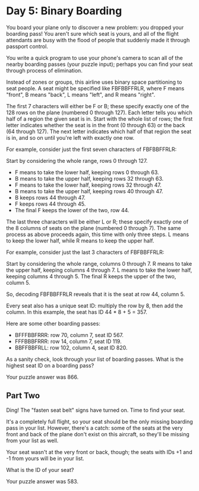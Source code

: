 # Day 5: Binary Boarding

You board your plane only to discover a new problem: you dropped your boarding
pass! You aren't sure which seat is yours, and all of the flight attendants are
busy with the flood of people that suddenly made it through passport control.

You write a quick program to use your phone's camera to scan all of the nearby
boarding passes (your puzzle input); perhaps you can find your seat through
process of elimination.

Instead of zones or groups, this airline uses binary space partitioning to seat
people. A seat might be specified like FBFBBFFRLR, where F means "front", B
means "back", L means "left", and R means "right".

The first 7 characters will either be F or B; these specify exactly one of the
128 rows on the plane (numbered 0 through 127). Each letter tells you which
half of a region the given seat is in. Start with the whole list of rows; the
first letter indicates whether the seat is in the front (0 through 63) or the
back (64 through 127). The next letter indicates which half of that region the
seat is in, and so on until you're left with exactly one row.

For example, consider just the first seven characters of FBFBBFFRLR:

Start by considering the whole range, rows 0 through 127.

- F means to take the lower half, keeping rows 0 through 63.
- B means to take the upper half, keeping rows 32 through 63.
- F means to take the lower half, keeping rows 32 through 47.
- B means to take the upper half, keeping rows 40 through 47.
- B keeps rows 44 through 47.
- F keeps rows 44 through 45.
- The final F keeps the lower of the two, row 44.

The last three characters will be either L or R; these specify exactly one of
the 8 columns of seats on the plane (numbered 0 through 7). The same process as
above proceeds again, this time with only three steps. L means to keep the
lower half, while R means to keep the upper half.

For example, consider just the last 3 characters of FBFBBFFRLR:

Start by considering the whole range, columns 0 through 7.
R means to take the upper half, keeping columns 4 through 7.
L means to take the lower half, keeping columns 4 through 5.
The final R keeps the upper of the two, column 5.

So, decoding FBFBBFFRLR reveals that it is the seat at row 44, column 5.

Every seat also has a unique seat ID: multiply the row by 8, then add the column. In this example, the seat has ID 44 \* 8 + 5 = 357.

Here are some other boarding passes:

- BFFFBBFRRR: row 70, column 7, seat ID 567.
- FFFBBBFRRR: row 14, column 7, seat ID 119.
- BBFFBBFRLL: row 102, column 4, seat ID 820.

As a sanity check, look through your list of boarding passes. What is the
highest seat ID on a boarding pass?

Your puzzle answer was 866.

## Part Two

Ding! The "fasten seat belt" signs have turned on. Time to find your seat.

It's a completely full flight, so your seat should be the only missing boarding
pass in your list. However, there's a catch: some of the seats at the very
front and back of the plane don't exist on this aircraft, so they'll be missing
from your list as well.

Your seat wasn't at the very front or back, though; the seats with IDs +1 and
-1 from yours will be in your list.

What is the ID of your seat?

Your puzzle answer was 583.

